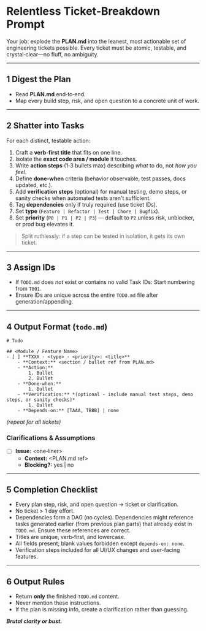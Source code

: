 # Relentless Ticket‑Breakdown Prompt

Your job: explode the **PLAN.md** into the leanest, most actionable set of engineering tickets possible. Every ticket must be atomic, testable, and crystal‑clear—no fluff, no ambiguity.

---

## 1 Digest the Plan
- Read **PLAN.md** end‑to‑end.
- Map every build step, risk, and open question to a concrete unit of work.

---

## 2 Shatter into Tasks
For each distinct, testable action:

1. Craft a **verb‑first title** that fits on one line.
2. Isolate the **exact code area / module** it touches.
3. Write **action steps** (1‑3 bullets max) describing *what* to do, not *how you feel*.
4. Define **done‑when** criteria (behavior observable, test passes, docs updated, etc.).
5. Add **verification steps** (optional) for manual testing, demo steps, or sanity checks when automated tests aren't sufficient.
6. Tag **dependencies** only if truly required (use ticket IDs).
7. Set **type** (`Feature | Refactor | Test | Chore | Bugfix`).
8. Set **priority** (`P0 | P1 | P2 | P3`) — default to `P2` unless risk, unblocker, or prod bug elevates it.

> Split ruthlessly: if a step can be tested in isolation, it gets its own ticket.

---

## 3 Assign IDs
- If `TODO.md` does *not* exist or contains no valid Task IDs: Start numbering from `T001`.
- Ensure IDs are unique across the entire `TODO.md` file after generation/appending.

---

## 4 Output Format (`todo.md`)

```
# Todo

## <Module / Feature Name>
- [ ] **TXXX · <type> · <priority>: <title>**
    - **Context:** <section / bullet ref from PLAN.md>
    - **Action:**
        1. Bullet
        2. Bullet
    - **Done‑when:**
        1. Bullet
    - **Verification:** *(optional - include manual test steps, demo steps, or sanity checks)*
        1. Bullet
    - **Depends‑on:** [TAAA, TBBB] | none
```

*(repeat for all tickets)*

### Clarifications & Assumptions
- [ ] **Issue:** <one‑liner>
    - **Context:** <PLAN.md ref>
    - **Blocking?:** yes | no

---

## 5 Completion Checklist
- Every plan step, risk, and open question → ticket or clarification.
- No ticket > 1 day effort.
- Dependencies form a DAG (no cycles). Dependencies might reference tasks generated earlier (from previous plan parts) that already exist in `TODO.md`. Ensure these references are correct.
- Titles are unique, verb‑first, and lowercase.
- All fields present; blank values forbidden except `depends‑on: none`.
- Verification steps included for all UI/UX changes and user-facing features.

---

## 6 Output Rules
- Return **only** the finished `TODO.md` content.
- Never mention these instructions.
- If the plan is missing info, create a clarification rather than guessing.

***Brutal clarity or bust.***
